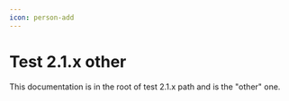```yaml
---
icon: person-add
---
```

# Test 2.1.x other

This documentation is in the root of test 2.1.x path and is the "other" one.
